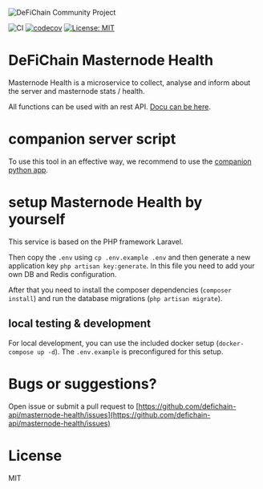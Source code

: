 ![DeFiChain Community Project](https://blog.defichain.com/content/images/size/w2000/2021/05/DeFiChain-Community-Projects.png)

![CI](https://github.com/github/docs/actions/workflows/main.yml/badge.svg)
[![codecov](https://codecov.io/gh/defichain-api/masternode-health/branch/master/graph/badge.svg?token=7OI2BYPCI8)](https://codecov.io/gh/defichain-api/masternode-health)
[![License: MIT](https://img.shields.io/badge/License-MIT-yellow.svg)](https://opensource.org/licenses/MIT)


# DeFiChain Masternode Health

Masternode Health is a microservice to collect, analyse and inform about the server and masternode stats / health.

All functions can be used with an rest API. [Docu can be here](http://docs.defichain-masternode-health.com/).

# companion server script

To use this tool in an effective way, we recommend to use
the [companion python app](https://github.com/defichain-api/masternode-health-server).

# setup Masternode Health by yourself

This service is based on the PHP framework Laravel.

Then copy the `.env` using `cp .env.example .env` and then generate a new application key `php artisan key:generate`.
In this file you need to add your own DB and Redis configuration.

After that you need to install the composer dependencies (`composer install`) and run the database
migrations (`php artisan migrate`).

## local testing & development
For local development, you can use the included docker setup
(`docker-compose up -d`). The `.env.example` is preconfigured for this setup.

# Bugs or suggestions?
Open issue or submit a pull request to
[https://github.com/defichain-api/masternode-health/issues](https://github.com/defichain-api/masternode-health/issues)

# License
MIT
